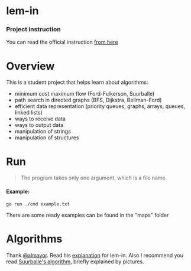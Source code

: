 # lem-in

### Project instruction
You can read the official instruction [from here](https://github.com/01-edu/public/tree/master/subjects/lem-in) 

# Overview

This is a student project that helps learn about algorithms:
- minimum cost maximum flow (Ford-Fulkerson, Suurballe)
- path search in directed graphs (BFS, Dijkstra, Bellman-Ford)
- efficient data representation (priority queues, graphs, arrays, queues, linked lists)
- ways to receive data
- ways to output data
- manipulation of strings
- manipulation of structures

# Run

> The program takes only one argument, which is a file name.
#### Example:
`go run ./cmd example.txt`

There are some ready examples can be found in the "maps" folder

# Algorithms

Thank [@almayor](https://github.com/almayor). Read his [explanation](https://github.com/almayor/lem-in/blob/master/docs/algorithm-explanation.pdf) for lem-in.
Also I recommend you read [Suurballe's algorithm](http://www.macfreek.nl/memory/Disjoint_Path_Finding), briefly explained by pictures.
